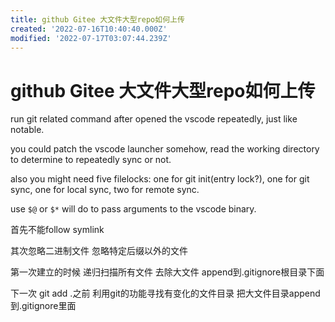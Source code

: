 ```yaml
---
title: github Gitee 大文件大型repo如何上传
created: '2022-07-16T10:40:40.000Z'
modified: '2022-07-17T03:07:44.239Z'
---
```


# github Gitee 大文件大型repo如何上传

run git related command after opened the vscode repeatedly, just like notable.

you could patch the vscode launcher somehow, read the working directory to determine to repeatedly sync or not.

also you might need five filelocks: one for git init(entry lock?), one for git sync, one for local sync, two for remote sync.

use `$@` or `$*` will do to pass arguments to the vscode binary.

首先不能follow symlink

其次忽略二进制文件 忽略特定后缀以外的文件

第一次建立的时候 递归扫描所有文件 去除大文件 append到.gitignore根目录下面

下一次 git add .之前 利用git的功能寻找有变化的文件目录 把大文件目录append到.gitignore里面
